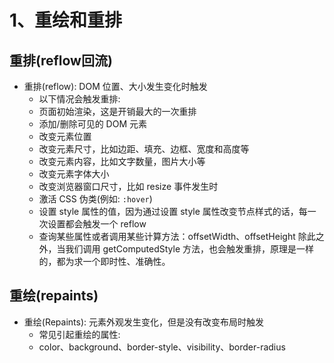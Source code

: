 # 1、重绘和重排

## 重排(reflow回流)

* 重排(reflow): DOM 位置、大小发生变化时触发
  * 以下情况会触发重排:
  * 页面初始渲染，这是开销最大的一次重排
  * 添加/删除可见的 DOM 元素
  * 改变元素位置
  * 改变元素尺寸，比如边距、填充、边框、宽度和高度等
  * 改变元素内容，比如文字数量，图片大小等
  * 改变元素字体大小
  * 改变浏览器窗口尺寸，比如 resize 事件发生时
  * 激活 CSS 伪类(例如: `:hover`)
  * 设置 style 属性的值，因为通过设置 style 属性改变节点样式的话，每一次设置都会触发一个 reflow
  * 查询某些属性或者调用某些计算方法：offsetWidth、offsetHeight 除此之外，当我们调用 getComputedStyle 方法，也会触发重排，原理是一样的，都为求一个即时性、准确性。

## 重绘(repaints)

* 重绘(Repaints): 元素外观发生变化，但是没有改变布局时触发
  * 常见引起重绘的属性:
  * color、background、border-style、visibility、border-radius

